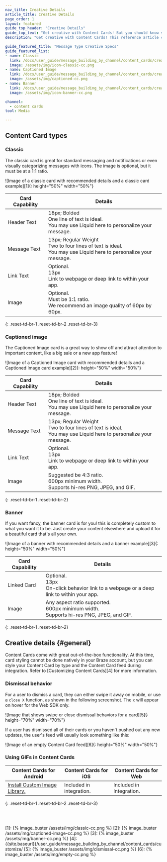 ```yaml
---
nav_title: Creative Details
article_title: Creative Details
page_order: 1
layout: featured
guide_top_header: "Creative Details"
guide_top_text: "Get creative with Content Cards! But you should know some of the guidelines first! After all, you have to know the rules to break them! Check out the following individual message type's Creative Specs or the global Creative Details."
description: "Get creative with Content Cards! This reference article covers creative details such as image size recommendations and dismissal behavior across the three Content Card types."

guide_featured_title: "Message Type Creative Specs"
guide_featured_list:
- name: Classic
  link: /docs/user_guide/message_building_by_channel/content_cards/creative_details/#classic
  image: /assets/img/icon-classic-cc.png
- name: Captioned Image
  link: /docs/user_guide/message_building_by_channel/content_cards/creative_details/#captioned-image
  image: /assets/img/captioned-cc.png
- name: Banner
  link: /docs/user_guide/message_building_by_channel/content_cards/creative_details/#banner
  image: /assets/img/icon-banner-cc.png

channel:
  - content cards
tool: Media

---
```


## Content Card types

### Classic

The classic card is great for standard messaging and notifications or even visually categorizing messages with icons. The image is optional, but it must be at a 1:1 ratio.  

![Image of a classic card with recommended details and a classic card example][1]{: height="50%" width="50%"}

| Card Capability | Details |
| --- | ---|
| Header Text | 18px; Bolded <br> One line of text is ideal. <br> You may use Liquid here to personalize your message. |
| Message Text | 13px; Regular Weight <br> Two to four lines of text is ideal. <br> You may use Liquid here to personalize your message. |
| Link Text | Optional. <br> 13px <br> Link to webpage or deep link to within  your app. |
| Image | Optional. <br> Must be 1:1 ratio. <br> We recommend an image quality of 60px by 60px. |
{: .reset-td-br-1 .reset-td-br-2 .reset-td-br-3}

### Captioned image

The Captioned Image card is a great way to show off and attract attention to important content, like a big sale or a new app feature!

![Image of a Captioned Image card with recommended details and a Captioned Image card example][2]{: height="50%" width="50%"}

| Card Capability | Details |
| --- | ---|
| Header Text | 18px; Bolded <br> One line of text is ideal. <br> You may use Liquid here to personalize your message. |
| Message Text | 13px; Regular Weight <br> Two to four lines of text is ideal. <br> You may use Liquid here to personalize your message. |
| Link Text | Optional. <br> 13px <br> Link to webpage or deep link to within your app. |
| Image | Suggested be 4:3 ratio. <br> 600px minimum width.  <br> Supports hi-res PNG, JPEG, and GIF. |
{: .reset-td-br-1 .reset-td-br-2}

### Banner

If you want fancy, the banner card is for you! this is completely custom to what you want it to be. Just create your content elsewhere and upload it for a beautiful card that's all your own.

![Image of a banner with recommended details and a banner example][3]{: height="50%" width="50%"}

| Card Capability | Details |
| --- | ---|
| Linked Card | Optional. <br> 13px <br> On-click behavior link to a webpage or a deep link to within  your app. |
| Image | Any aspect ratio supported. <br> 600px minimum width.  <br> Supports hi-res PNG, JPEG, and GIF. |
{: .reset-td-br-1 .reset-td-br-2}

## Creative details {#general}

Content Cards come with great out-of-the-box functionality. At this time, card styling cannot be done natively in your Braze account, but you can style your Content Card by type and the Content Card feed during integration. Refer to [Customizing Content Cards][4] for more information.

### Dismissal behavior

For a user to dismiss a card, they can either swipe it away on mobile, or use a `close X` function, as shown in the following screenshot. The `x` will appear on hover for the Web SDK only.

![Image that shows swipe or close dismissal behaviors for a card][5]{: height="70%" width="70%"}

If a user has dismissed all of their cards or you haven't pushed out any new updates, the user's feed will usually look something like this:

![Image of an empty Content Card feed][6]{: height="50%" width="50%"}

### Using GIFs in Content Cards

| Content Cards for Android | Content Cards for iOS | Content Cards for Web |
| --- | --- |---|
| [Install Custom Image Library.]({{site.baseurl}}/developer_guide/platform_integration_guides/android/content_cards/customization/gifs/) | Included in integration. | Included in Integration. |
{: .reset-td-br-1 .reset-td-br-2 .reset-td-br-3}

<br><br>

[1]: {% image_buster /assets/img/classic-cc.png %}
[2]: {% image_buster /assets/img/captioned-image-cc.png %}
[3]: {% image_buster /assets/img/banner-cc.png %}
[4]: {{site.baseurl}}/user_guide/message_building_by_channel/content_cards/customize/
[5]: {% image_buster /assets/img/dismissal-cc.png %}
[6]: {% image_buster /assets/img/empty-cc.png %}
